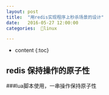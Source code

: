 ```yaml
---
layout: post
title:  "用redis实现程序上秒杀场景的设计"
date:   2016-05-27 12:00:00
categories:  🐧linux

---
```


* content
{:toc}



## redis 保持操作的原子性

###lua脚本使用，一串操作保持原子性


